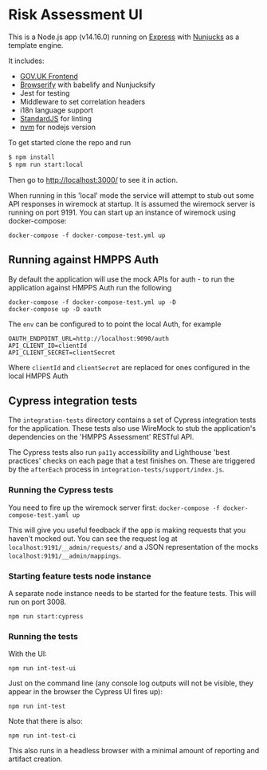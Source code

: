 # Risk Assessment UI

This is a Node.js app (v14.16.0) running on [Express] with [Nunjucks] as a template engine.

It includes:

- [GOV.UK Frontend]
- [Browserify] with babelify and Nunjucksify
- Jest for testing
- Middleware to set correlation headers
- i18n language support
- [StandardJS] for linting
- [nvm](optional) for nodejs version

To get started clone the repo and run

```bash
$ npm install
$ npm run start:local
```

Then go to [http://localhost:3000/](http://localhost:3000/) to see it in action.

When running in this 'local' mode the service will attempt to stub out some API responses in wiremock at startup. It is assumed the wiremock server is running on port 9191. You can start up an instance of wiremock using docker-compose:

```
docker-compose -f docker-compose-test.yml up
```

## Running against HMPPS Auth

By default the application will use the mock APIs for auth - to run the application against HMPPS Auth run the following

```
docker-compose -f docker-compose-test.yml up -D
docker-compose up -D oauth
```

The `env` can be configured to to point the local Auth, for example

```
OAUTH_ENDPOINT_URL=http://localhost:9090/auth
API_CLIENT_ID=clientId
API_CLIENT_SECRET=clientSecret
```

Where `clientId` and `clientSecret` are replaced for ones configured in the local HMPPS Auth

## Cypress integration tests

The `integration-tests` directory contains a set of Cypress integration tests for the application.
These tests also use WireMock to stub the application's dependencies on the 'HMPPS Assessment' RESTful API.

The Cypress tests also run `pa11y` accessibility and Lighthouse 'best practices' checks on each page that a test finishes on. These are triggered by the `afterEach` process in `integration-tests/support/index.js`.

### Running the Cypress tests

You need to fire up the wiremock server first:
`docker-compose -f docker-compose-test.yaml up`

This will give you useful feedback if the app is making requests that you haven't mocked out. You can see
the request log at `localhost:9191/__admin/requests/` and a JSON representation of the mocks `localhost:9191/__admin/mappings`.

### Starting feature tests node instance

A separate node instance needs to be started for the feature tests. This will run on port 3008.

`npm run start:cypress`

### Running the tests

With the UI:

```
npm run int-test-ui
```

Just on the command line (any console log outputs will not be visible, they appear in the browser the Cypress UI fires up):

```
npm run int-test
```

Note that there is also:

```
npm run int-test-ci
```

This also runs in a headless browser with a minimal amount of reporting and artifact creation.

[express]: https://expressjs.com/
[nunjucks]: https://mozilla.github.io/nunjucks/
[snyk]: https://snyk.io/
[gov.uk frontend]: https://design-system.service.gov.uk/
[browserify]: http://browserify.org/
[standardjs]: https://standardjs.com/
[nvm]: https://github.com/creationix/nvm
